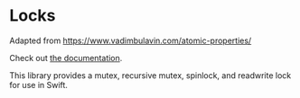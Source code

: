 # Locks

Adapted from https://www.vadimbulavin.com/atomic-properties/

Check out [the documentation](https://adamwulf.github.io/Locks/documentation/locks/).

This library provides a mutex, recursive mutex, spinlock, and readwrite lock for use in Swift.

